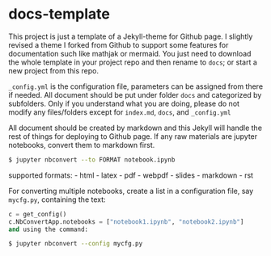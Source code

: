 # docs-template
This project is just a template of a Jekyll-theme for Github page. I slightly revised a theme I forked from Github to support some features for documentation such like mathjak or mermaid.
You just need to download the whole template in your project repo and then rename to `docs`; or start a new project from this repo.

`_config.yml` is the configuration file, parameters can be assigned from there if needed. All document should be put under folder `docs` and categorized by subfolders.
Only if you understand what you are doing, please do not modify any files/folders except for `index.md`, `docs`, and `_config.yml`

All document should be created by markdown and this Jekyll will handle the rest of things for deploying to Github page. If any raw materials are jupyter notebooks, convert them to markdown first. 

```bash
$ jupyter nbconvert --to FORMAT notebook.ipynb
```
supported formats:
    - html
    - latex
    - pdf
    - webpdf
    - slides
    - markdown
    - rst
  
For converting multiple notebooks, create a list in a configuration file, say `mycfg.py`, containing the text:

```python
c = get_config()
c.NbConvertApp.notebooks = ["notebook1.ipynb", "notebook2.ipynb"]
and using the command:
```

```bash
$ jupyter nbconvert --config mycfg.py
```


